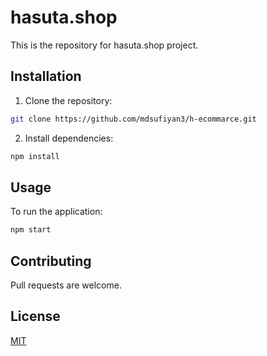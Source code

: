 # hasuta.shop

This is the repository for hasuta.shop project.

## Installation

1. Clone the repository:
```bash
git clone https://github.com/mdsufiyan3/h-ecommarce.git
```

2. Install dependencies:
```bash
npm install
```

## Usage

To run the application:
```bash
npm start
```

## Contributing

Pull requests are welcome.

## License

[MIT](https://choosealicense.com/licenses/mit/)
